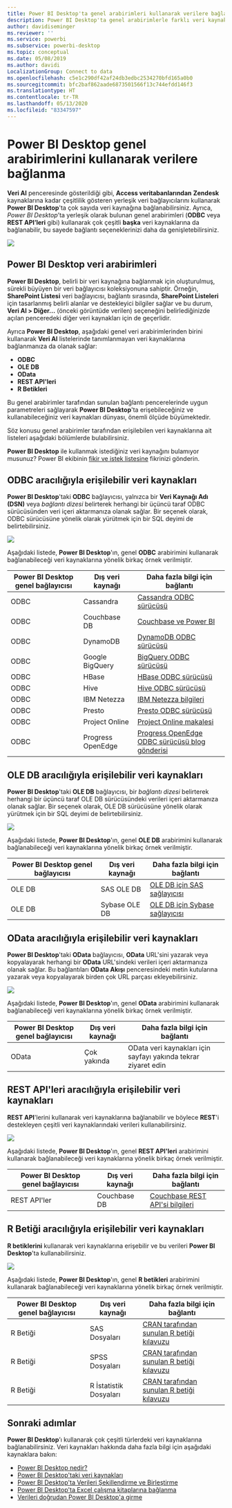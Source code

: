 ```yaml
---
title: Power BI Desktop'ta genel arabirimleri kullanarak verilere bağlanma
description: Power BI Desktop'ta genel arabirimlerle farklı veri kaynaklarına bağlanmayı öğrenin
author: davidiseminger
ms.reviewer: ''
ms.service: powerbi
ms.subservice: powerbi-desktop
ms.topic: conceptual
ms.date: 05/08/2019
ms.author: davidi
LocalizationGroup: Connect to data
ms.openlocfilehash: c5e1c290df42af24db3edbc2534270bfd165a0b0
ms.sourcegitcommit: bfc2baf862aade6873501566f13c744efdd146f3
ms.translationtype: HT
ms.contentlocale: tr-TR
ms.lasthandoff: 05/13/2020
ms.locfileid: "83347597"
---
```

# <a name="connect-to-data-by-using-power-bi-desktop-generic-interfaces"></a>Power BI Desktop genel arabirimlerini kullanarak verilere bağlanma 

**Veri Al** penceresinde gösterildiği gibi, **Access veritabanlarından** **Zendesk** kaynaklarına kadar çeşitlilik gösteren yerleşik veri bağlayıcılarını kullanarak **Power BI Desktop**'ta çok sayıda veri kaynağına bağlanabilirsiniz. Ayrıca, *Power BI Desktop*’ta yerleşik olarak bulunan genel arabirimleri (**ODBC** veya **REST API’leri** gibi) kullanarak çok çeşitli **başka** veri kaynaklarına da bağlanabilir, bu sayede bağlantı seçeneklerinizi daha da genişletebilirsiniz.

![](media/desktop-connect-using-generic-interfaces/generic-data-interfaces_1.png)

## <a name="power-bi-desktop-data-interfaces"></a>Power BI Desktop veri arabirimleri
**Power BI Desktop**, belirli bir veri kaynağına bağlanmak için oluşturulmuş, sürekli büyüyen bir veri bağlayıcısı koleksiyonuna sahiptir. Örneğin, **SharePoint Listesi** veri bağlayıcısı, bağlantı sırasında, **SharePoint Listeleri** için tasarlanmış belirli alanlar ve destekleyici bilgiler sağlar ve bu durum, **Veri Al > Diğer...** (önceki görüntüde verilen) seçeneğini belirlediğinizde açılan penceredeki diğer veri kaynakları için de geçerlidir.

Ayrıca **Power BI Desktop**, aşağıdaki genel veri arabirimlerinden birini kullanarak **Veri Al** listelerinde tanımlanmayan veri kaynaklarına bağlanmanıza da olanak sağlar:

* **ODBC**
* **OLE DB**
* **OData**
* **REST API'leri**
* **R Betikleri**

Bu genel arabirimler tarafından sunulan bağlantı pencerelerinde uygun parametreleri sağlayarak **Power BI Desktop**'ta erişebileceğiniz ve kullanabileceğiniz veri kaynakları dünyası, önemli ölçüde büyümektedir.

Söz konusu genel arabirimler tarafından erişilebilen veri kaynaklarına ait listeleri aşağıdaki bölümlerde bulabilirsiniz.

**Power BI Desktop** ile kullanmak istediğiniz veri kaynağını bulamıyor musunuz? Power BI ekibinin [fikir ve istek listesine](https://ideas.powerbi.com/) fikrinizi gönderin.

## <a name="data-sources-accessible-through-odbc"></a>ODBC aracılığıyla erişilebilir veri kaynakları
**Power BI Desktop**'taki **ODBC** bağlayıcısı, yalnızca bir **Veri Kaynağı Adı (DSN)** veya *bağlantı dizesi* belirterek herhangi bir üçüncü taraf ODBC sürücüsünden veri içeri aktarmanıza olanak sağlar. Bir seçenek olarak, ODBC sürücüsüne yönelik olarak yürütmek için bir SQL deyimi de belirtebilirsiniz.

![](media/desktop-connect-using-generic-interfaces/generic-data-interfaces_2.png)

Aşağıdaki listede, **Power BI Desktop**'ın, genel **ODBC** arabirimini kullanarak bağlanabileceği veri kaynaklarına yönelik birkaç örnek verilmiştir.

| Power BI Desktop genel bağlayıcısı | Dış veri kaynağı | Daha fazla bilgi için bağlantı |
| --- | --- | --- |
| ODBC |Cassandra |[Cassandra ODBC sürücüsü](https://www.simba.com/drivers/cassandra-odbc-jdbc/) |
| ODBC |Couchbase DB |[Couchbase ve Power BI](https://powerbi.microsoft.com/blog/visualizing-data-from-couchbase-server-v4-using-power-bi/) |
| ODBC |DynamoDB |[DynamoDB ODBC sürücüsü](https://www.simba.com/drivers/dynamodb-odbc-jdbc/) |
| ODBC |Google BigQuery |[BigQuery ODBC sürücüsü](https://www.simba.com/drivers/bigquery-odbc-jdbc/) |
| ODBC |HBase |[HBase ODBC sürücüsü](https://www.simba.com/drivers/hbase-odbc-jdbc/) |
| ODBC |Hive |[Hive ODBC sürücüsü](https://www.simba.com/drivers/hive-odbc-jdbc/) |
| ODBC |IBM Netezza |[IBM Netezza bilgileri](https://www.ibm.com/support/knowledgecenter/SSULQD_7.2.1/com.ibm.nz.datacon.doc/c_datacon_plg_overview.html) |
| ODBC |Presto |[Presto ODBC sürücüsü](https://www.simba.com/drivers/presto-odbc-jdbc/) |
| ODBC |Project Online |[Project Online makalesi](desktop-project-online-connect-to-data.md) |
| ODBC |Progress OpenEdge |[Progress OpenEdge ODBC sürücüsü blog gönderisi](https://www.progress.com/blogs/connect-microsoft-power-bi-to-openedge-via-odbc-driver) |

## <a name="data-sources-accessible-through-ole-db"></a>OLE DB aracılığıyla erişilebilir veri kaynakları
**Power BI Desktop**'taki **OLE DB** bağlayıcısı, bir *bağlantı dizesi* belirterek herhangi bir üçüncü taraf OLE DB sürücüsündeki verileri içeri aktarmanıza olanak sağlar. Bir seçenek olarak, OLE DB sürücüsüne yönelik olarak yürütmek için bir SQL deyimi de belirtebilirsiniz.

![](media/desktop-connect-using-generic-interfaces/generic-data-interfaces_3.png)

Aşağıdaki listede, **Power BI Desktop**'ın, genel **OLE DB** arabirimini kullanarak bağlanabileceği veri kaynaklarına yönelik birkaç örnek verilmiştir.

| Power BI Desktop genel bağlayıcısı | Dış veri kaynağı | Daha fazla bilgi için bağlantı |
| --- | --- | --- |
| OLE DB |SAS OLE DB |[OLE DB için SAS sağlayıcısı](https://support.sas.com/downloads/package.htm?pid=648) |
| OLE DB |Sybase OLE DB |[OLE DB için Sybase sağlayıcısı](http://infocenter.sybase.com/help/index.jsp?topic=/com.sybase.infocenter.dc35888.1550/doc/html/jon1256941734395.html) |

## <a name="data-sources-accessible-through-odata"></a>OData aracılığıyla erişilebilir veri kaynakları
**Power BI Desktop**'taki **OData** bağlayıcısı, **OData** URL'sini yazarak veya kopyalayarak herhangi bir **OData** URL'sindeki verileri içeri aktarmanıza olanak sağlar. Bu bağlantıları **OData Akışı** penceresindeki metin kutularına yazarak veya kopyalayarak birden çok URL parçası ekleyebilirsiniz.

![](media/desktop-connect-using-generic-interfaces/generic-data-interfaces_4.png)

Aşağıdaki listede, **Power BI Desktop**'ın, genel **OData** arabirimini kullanarak bağlanabileceği veri kaynaklarına yönelik birkaç örnek verilmiştir.

| Power BI Desktop genel bağlayıcısı | Dış veri kaynağı | Daha fazla bilgi için bağlantı |
| --- | --- | --- |
| OData |Çok yakında |OData veri kaynakları için sayfayı yakında tekrar ziyaret edin |

## <a name="data-sources-accessible-through-rest-apis"></a>REST API'leri aracılığıyla erişilebilir veri kaynakları
**REST API**'lerini kullanarak veri kaynaklarına bağlanabilir ve böylece **REST**'i destekleyen çeşitli veri kaynaklarındaki verileri kullanabilirsiniz.

![](media/desktop-connect-using-generic-interfaces/generic-data-interfaces_5.png)

Aşağıdaki listede, **Power BI Desktop**'ın, genel **REST API'leri** arabirimini kullanarak bağlanabileceği veri kaynaklarına yönelik birkaç örnek verilmiştir.

| Power BI Desktop genel bağlayıcısı | Dış veri kaynağı | Daha fazla bilgi için bağlantı |
| --- | --- | --- |
| REST API'ler |Couchbase DB |[Couchbase REST API'si bilgileri](https://powerbi.microsoft.com/blog/visualizing-data-from-couchbase-server-v4-using-power-bi/) |

## <a name="data-sources-accessible-through-r-script"></a>R Betiği aracılığıyla erişilebilir veri kaynakları
**R betiklerini** kullanarak veri kaynaklarına erişebilir ve bu verileri **Power BI Desktop**'ta kullanabilirsiniz.

![](media/desktop-connect-using-generic-interfaces/r-scripts-2.png)

Aşağıdaki listede, **Power BI Desktop**'ın, genel **R betikleri** arabirimini kullanarak bağlanabileceği veri kaynaklarına yönelik birkaç örnek verilmiştir.

| Power BI Desktop genel bağlayıcısı | Dış veri kaynağı | Daha fazla bilgi için bağlantı |
| --- | --- | --- |
| R Betiği |SAS Dosyaları |[CRAN tarafından sunulan R betiği kılavuzu](https://cran.r-project.org/doc/manuals/R-data.html) |
| R Betiği |SPSS Dosyaları |[CRAN tarafından sunulan R betiği kılavuzu](https://cran.r-project.org/doc/manuals/R-data.html) |
| R Betiği |R İstatistik Dosyaları |[CRAN tarafından sunulan R betiği kılavuzu](https://cran.r-project.org/doc/manuals/R-data.html) |

## <a name="next-steps"></a>Sonraki adımlar
**Power BI Desktop**’ı kullanarak çok çeşitli türlerdeki veri kaynaklarına bağlanabilirsiniz. Veri kaynakları hakkında daha fazla bilgi için aşağıdaki kaynaklara bakın:

* [Power BI Desktop nedir?](../fundamentals/desktop-what-is-desktop.md)
* [Power BI Desktop'taki veri kaynakları](desktop-data-sources.md)
* [Power BI Desktop'ta Verileri Şekillendirme ve Birleştirme](desktop-shape-and-combine-data.md)
* [Power BI Desktop'ta Excel çalışma kitaplarına bağlanma](desktop-connect-excel.md)   
* [Verileri doğrudan Power BI Desktop'a girme](desktop-enter-data-directly-into-desktop.md)   
